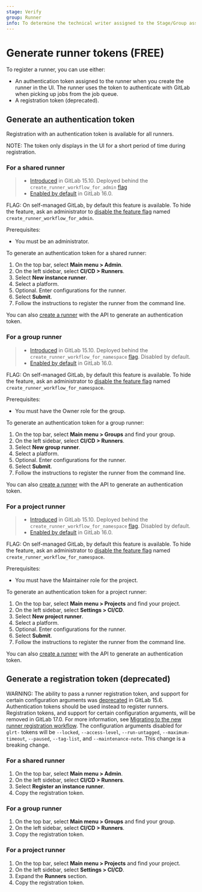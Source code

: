 ```yaml
---
stage: Verify
group: Runner
info: To determine the technical writer assigned to the Stage/Group associated with this page, see https://about.gitlab.com/handbook/product/ux/technical-writing/#assignments
---
```


# Generate runner tokens **(FREE)**

To register a runner, you can use either:

- An authentication token assigned to the runner when you create the runner in the UI. The runner uses the token to authenticate with GitLab when picking up jobs from the job queue.
- A registration token (deprecated).

## Generate an authentication token

Registration with an authentication token is available for all runners.

NOTE:
The token only displays in the UI for a short period of time during registration.

### For a shared runner

> - [Introduced](https://gitlab.com/gitlab-org/gitlab/-/issues/383139) in GitLab 15.10. Deployed behind the `create_runner_workflow_for_admin` [flag](../../administration/feature_flags.md)
> - [Enabled by default](https://gitlab.com/gitlab-org/gitlab/-/issues/389269) in GitLab 16.0.

FLAG:
On self-managed GitLab, by default this feature is available. To hide the feature,
ask an administrator to [disable the feature flag](../../administration/feature_flags.md) named `create_runner_workflow_for_admin`.

Prerequisites:

- You must be an administrator.

To generate an authentication token for a shared runner:

1. On the top bar, select **Main menu > Admin**.
1. On the left sidebar, select **CI/CD > Runners**.
1. Select **New instance runner**.
1. Select a platform.
1. Optional. Enter configurations for the runner.
1. Select **Submit**.
1. Follow the instructions to register the runner from the command line.

You can also [create a runner](../../api/users.md#create-a-runner) with the API to generate an authentication token.

### For a group runner

> - [Introduced](https://gitlab.com/gitlab-org/gitlab/-/issues/383143) in GitLab 15.10. Deployed behind the `create_runner_workflow_for_namespace` [flag](../../administration/feature_flags.md). Disabled by default.
> - [Enabled by default](https://gitlab.com/gitlab-org/gitlab/-/issues/393919) in GitLab 16.0.

FLAG:
On self-managed GitLab, by default this feature is available. To hide the feature,
ask an administrator to [disable the feature flag](../../administration/feature_flags.md) named `create_runner_workflow_for_namespace`.

Prerequisites:

- You must have the Owner role for the group.

To generate an authentication token for a group runner:

1. On the top bar, select **Main menu > Groups** and find your group.
1. On the left sidebar, select **CI/CD > Runners**.
1. Select **New group runner**.
1. Select a platform.
1. Optional. Enter configurations for the runner.
1. Select **Submit**.
1. Follow the instructions to register the runner from the command line.

You can also [create a runner](../../api/users.md#create-a-runner) with the API to generate an authentication token.

### For a project runner

> - [Introduced](https://gitlab.com/gitlab-org/gitlab/-/issues/383143) in GitLab 15.10. Deployed behind the `create_runner_workflow_for_namespace` [flag](../../administration/feature_flags.md). Disabled by default.
> - [Enabled by default](https://gitlab.com/gitlab-org/gitlab/-/issues/393919) in GitLab 16.0.

FLAG:
On self-managed GitLab, by default this feature is available. To hide the feature,
ask an administrator to [disable the feature flag](../../administration/feature_flags.md) named `create_runner_workflow_for_namespace`.

Prerequisites:

- You must have the Maintainer role for the project.

To generate an authentication token for a project runner:

1. On the top bar, select **Main menu > Projects** and find your project.
1. On the left sidebar, select **Settings > CI/CD**.
1. Select **New project runner**.
1. Select a platform.
1. Optional. Enter configurations for the runner.
1. Select **Submit**.
1. Follow the instructions to register the runner from the command line.

You can also [create a runner](../../api/users.md#create-a-runner) with the API to generate an authentication token.

## Generate a registration token (deprecated)

WARNING:
The ability to pass a runner registration token, and support for certain configuration arguments was
[deprecated](https://gitlab.com/gitlab-org/gitlab/-/issues/380872) in GitLab 15.6. Authentication tokens
should be used instead to register runners. Registration tokens, and support for certain configuration
arguments, will be removed in GitLab 17.0. For more information, see [Migrating to the new runner registration workflow](new_creation_workflow.md).
The configuration arguments disabled for `glrt-` tokens will be `--locked`, `--access-level`,
`--run-untagged`, `--maximum-timeout`, `--paused`, `--tag-list`, and `--maintenance-note`. This change is a breaking
change.

### For a shared runner

1. On the top bar, select **Main menu > Admin**.
1. On the left sidebar, select **CI/CD > Runners**.
1. Select **Register an instance runner**.
1. Copy the registration token.

### For a group runner

1. On the top bar, select **Main menu > Groups** and find your group.
1. On the left sidebar, select **CI/CD > Runners**.
1. Copy the registration token.

### For a project runner

1. On the top bar, select **Main menu > Projects** and find your project.
1. On the left sidebar, select **Settings > CI/CD**.
1. Expand the **Runners** section.
1. Copy the registration token.
